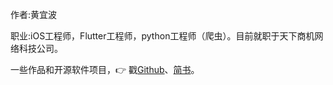
作者:黄宜波

职业:iOS工程师，Flutter工程师，python工程师（爬虫）。目前就职于天下商机网络科技公司。

一些作品和开源软件项目，👉 戳[Github](https://github.com/lingjye)、[简书](https://www.jianshu.com/u/a88ed7fd6c1d)。